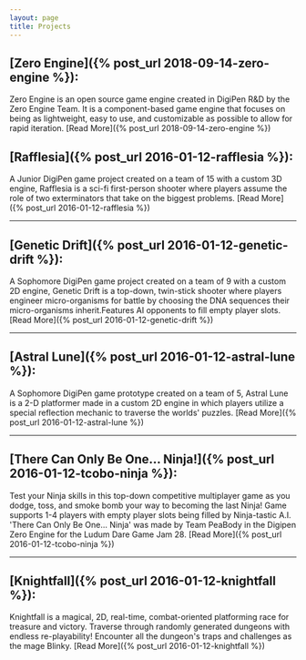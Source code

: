 ```yaml
---
layout: page
title: Projects
---
```

## [Zero Engine]({% post_url 2018-09-14-zero-engine %}):
Zero Engine is an open source game engine created in DigiPen R&D by the Zero Engine Team. It is a component-based game engine that focuses on being as lightweight, easy to use, and customizable as possible to allow for rapid iteration.  [Read More]({% post_url 2018-09-14-zero-engine %})

## [Rafflesia]({% post_url 2016-01-12-rafflesia %}):
A Junior DigiPen game project created on a team of 15 with a custom 3D engine, Rafflesia is a sci-fi first-person shooter where players assume the role of two exterminators that take on the biggest problems. [Read More]({% post_url 2016-01-12-rafflesia %})

***

## [Genetic Drift]({% post_url 2016-01-12-genetic-drift %}):
A Sophomore DigiPen game project created on a team of 9 with a custom 2D engine, Genetic Drift is a top-down, twin-stick shooter where players engineer micro-organisms for battle by choosing the DNA sequences their micro-organisms inherit.Features AI opponents to fill empty player slots. [Read More]({% post_url 2016-01-12-genetic-drift %})

***

## [Astral Lune]({% post_url 2016-01-12-astral-lune %}):
A Sophomore DigiPen game prototype created on a team of 5, Astral Lune is a 2-D platformer made in a custom 2D engine in which players utilize a special reflection mechanic to traverse the worlds' puzzles. [Read More]({% post_url 2016-01-12-astral-lune %})

***

## [There Can Only Be One... Ninja!]({% post_url 2016-01-12-tcobo-ninja %}):
Test your Ninja skills in this top-down competitive multiplayer game as you dodge, toss, and smoke bomb your way to becoming the last Ninja! Game supports 1-4 players with empty player slots being filled by Ninja-tastic A.I. 'There Can Only Be One... Ninja' was made by Team PeaBody in the Digipen Zero Engine for the Ludum Dare Game Jam 28. [Read More]({% post_url 2016-01-12-tcobo-ninja %})

***

## [Knightfall]({% post_url 2016-01-12-knightfall %}):
Knightfall is a magical, 2D, real-time, combat-oriented platforming race for treasure and victory. Traverse through randomly generated dungeons with endless re-playability! Encounter all the dungeon's traps and challenges as the mage Blinky. [Read More]({% post_url 2016-01-12-knightfall %})

